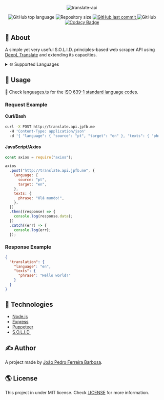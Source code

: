 <p align="center">
  <img alt="translate-api" src="https://user-images.githubusercontent.com/79005271/148122437-5d5242b5-40e1-4a49-87b6-e1c47308ce98.png">
</p>

<p align="center">
  <img alt="GitHub top language" src="https://img.shields.io/github/languages/top/oJPBarbosa/translate-api.svg">

  <img alt="Repository size" src="https://img.shields.io/github/repo-size/oJPBarbosa/translate-api.svg">
  <a href="https://github.com/oJPBarbosa/translate-api/commits">
    <img alt="GitHub last commit" src="https://img.shields.io/github/last-commit/oJPBarbosa/translate-api.svg">
  </a>
  <img alt="GitHub" src="https://img.shields.io/github/license/oJPBarbosa/translate-api.svg">
  <a href="https://www.codacy.com/gh/oJPBarbosa/translate-api/dashboard?utm_source=github.com&amp;utm_medium=referral&amp;utm_content=oJPBarbosa/translate-api&amp;utm_campaign=Badge_Grade">
    <img alt="Codacy Badge" src="https://app.codacy.com/project/badge/Grade/55d75bb0bc9449c88c395ffc72cfa485">
  </a>
</p>

## 🎯 About

A simple yet very useful S.O.L.I.D. principles-based web scraper API using [DeepL Translate](https://www.deepl.com/) and extending its capacities.

<details>
  <summary>🌐 Supported Languages</summary>
  <br>
  
  - 🇧🇬 Bulgarian
  - 🇨🇳 Chinese
  - 🇨🇿 Czech
  - 🇩🇰 Danish
  - 🇳🇱 Dutch
  - 🇺🇸 English
  - 🇪🇪 Estonian
  - 🇫🇮 Finnish
  - 🇫🇷 French
  - 🇩🇪 German
  - 🇬🇷 Greek
  - 🇭🇺 Hungarian
  - 🇮🇹 Italian
  - 🇯🇵 Japanese
  - 🇱🇻 Latvian
  - 🇱🇹 Lithuanian
  - 🇵🇱 Polish
  - 🇵🇹 Portuguese
  - 🇷🇴 Romanian
  - 🇷🇺 Russian
  - 🇸🇮 Slovenian
  - 🇸🇰 Slovak
  - 🇪🇸 Spanish
  - 🇸🇪 Swedish
</details>

## 🙋 Usage

📜 Check [languages.ts](https://github.com/oJPBarbosa/translate-api/blob/main/src/utils/languages.ts) for the [ISO 639-1 standard language codes](https://wikipedia.org/wiki/List_of_ISO_639-1_codes).

### Request Example

#### Curl/Bash

```bash
curl -X POST http://translate.api.jpfb.me
  -H 'Content-Type: application/json'
  -d '{ "language": { "source": "pt", "target": "en" }, "texts": { "phrase": "Olá mundo!" } }'
```

#### JavaScript/Axios

```js
const axios = require("axios");

axios
  .post("http://translate.api.jpfb.me", {
    language: {
      source: "pt",
      target: "en",
    },
    texts: {
      phrase: "Olá mundo!",
    },
  })
  .then((response) => {
    console.log(response.data);
  })
  .catch((err) => {
    console.log(err);
  });
```

### Response Example

```json
{
  "translation": {
    "language": "en",
    "texts": {
      "phrase": "Hello world!"
    }
  }
}
```

## :rocket: Technologies

- [Node.js](https://nodejs.org/)
- [Express](https://expressjs.com/)
- [Puppeteer](https://pptr.dev/)
- [S.O.L.I.D.](https://wikipedia.org/wiki/SOLID/)

## ✍️ Author

A project made by [João Pedro Ferreira Barbosa](https://github.com/oJPBarbosa).

## 🌎 License

This project in under MIT license. Check [LICENSE](https://github.com/oJPBarbosa/translate-api/blob/main/LICENSE) for more information.
